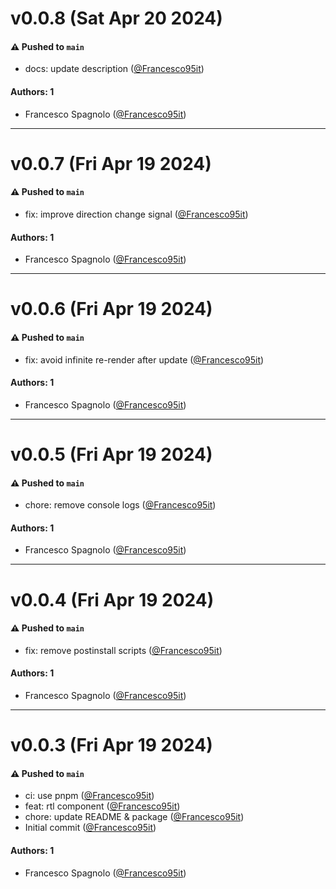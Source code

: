 # v0.0.8 (Sat Apr 20 2024)

#### ⚠️ Pushed to `main`

- docs: update description ([@Francesco95it](https://github.com/Francesco95it))

#### Authors: 1

- Francesco Spagnolo ([@Francesco95it](https://github.com/Francesco95it))

---

# v0.0.7 (Fri Apr 19 2024)

#### ⚠️ Pushed to `main`

- fix: improve direction change signal ([@Francesco95it](https://github.com/Francesco95it))

#### Authors: 1

- Francesco Spagnolo ([@Francesco95it](https://github.com/Francesco95it))

---

# v0.0.6 (Fri Apr 19 2024)

#### ⚠️ Pushed to `main`

- fix: avoid infinite re-render after update ([@Francesco95it](https://github.com/Francesco95it))

#### Authors: 1

- Francesco Spagnolo ([@Francesco95it](https://github.com/Francesco95it))

---

# v0.0.5 (Fri Apr 19 2024)

#### ⚠️ Pushed to `main`

- chore: remove console logs ([@Francesco95it](https://github.com/Francesco95it))

#### Authors: 1

- Francesco Spagnolo ([@Francesco95it](https://github.com/Francesco95it))

---

# v0.0.4 (Fri Apr 19 2024)

#### ⚠️ Pushed to `main`

- fix: remove postinstall scripts ([@Francesco95it](https://github.com/Francesco95it))

#### Authors: 1

- Francesco Spagnolo ([@Francesco95it](https://github.com/Francesco95it))

---

# v0.0.3 (Fri Apr 19 2024)

#### ⚠️ Pushed to `main`

- ci: use pnpm ([@Francesco95it](https://github.com/Francesco95it))
- feat: rtl component ([@Francesco95it](https://github.com/Francesco95it))
- chore: update README & package ([@Francesco95it](https://github.com/Francesco95it))
- Initial commit ([@Francesco95it](https://github.com/Francesco95it))

#### Authors: 1

- Francesco Spagnolo ([@Francesco95it](https://github.com/Francesco95it))
